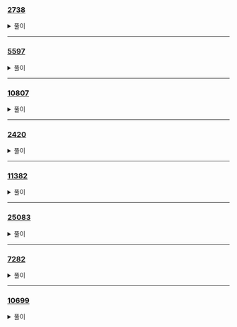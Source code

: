 ### [2738](https://www.acmicpc.net/problem/2738)
<details>
<summary>풀이</summary>

```python
n, m = map(int, input().split(" "))
a, b = [], []
for _ in range(n):
    a.append(map(int, input().split(" ")))
for _ in range(n):
    b.append(map(int, input().split(" ")))
for idx in range(n):
    print(*[i + j for i, j in zip(a[idx], b[idx])])
```
</details>

---

### [5597](https://www.acmicpc.net/problem/5597)
<details>
<summary>풀이</summary>

```python
num_map = {n for n in range(1, 31)}
for _ in range(28):
    num_map.remove(int(input()))
x, y = num_map
print(x if x < y else y)
print(y if x < y else x)

```
</details>

---

### [10807](https://www.acmicpc.net/problem/10807)
<details>
<summary>풀이</summary>

```python
N = int(input())
nums = map(int, input().split(" "))
T = int(input())
c = 0
for num in nums:
    if num == T:
        c += 1
print(c)
```
</details>

---

### [2420](https://www.acmicpc.net/problem/2420)
<details>
<summary>풀이</summary>

```python
a, b = map(int, input().split(" "))
print(abs(a-b))
```
</details>

---

### [11382](https://www.acmicpc.net/problem/11382)
<details>
<summary>풀이</summary>

```python
print(sum(map(int, input().split(" "))))
```
</details>

---

### [25083](https://www.acmicpc.net/problem/25083)
<details>
<summary>풀이</summary>

```python
print("         ,r'\"7")
print("r`-_   ,'  ,/")
print(" \. \". L_r'")
print("   `~\/")
print("      |")
print("      |")
```
</details>

---

### [7282](https://www.acmicpc.net/problem/7287)
<details>
<summary>풀이</summary>

```python
print(92)
print("gusrn015")
```
</details>

---

### [10699](https://www.acmicpc.net/problem/10699)
<details>
<summary>풀이</summary>

```python
import datetime
KST = datetime.timezone(datetime.timedelta(hours=+9))
print(datetime.datetime.now().astimezone(KST).strftime("%Y-%m-%d"))
```
</details>
